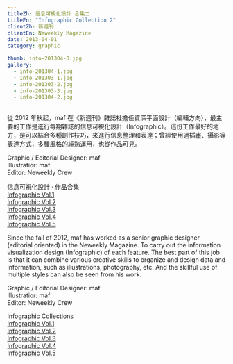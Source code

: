 ```yaml
---
titleZh: 信息可視化設計 合集二
titleEn: "Infographic Collection 2"
clientZh: 新週刊
clientEn: Neweekly Magazine
date: 2013-04-01
category: graphic

thumb: info-201304-0.jpg
gallery:
  - info-201304-1.jpg
  - info-201303-1.jpg
  - info-201303-2.jpg
  - info-201303-3.jpg
  - info-201304-2.jpg
---
```


從 2012 年秋起，maf 在《新週刊》雜誌社擔任資深平面設計（編輯方向），最主要的工作是進行每期雜誌的信息可視化設計（Infographic）。這份工作最好的地方，是可以結合多種創作技巧，來進行信息整理和表達；曾經使用過插畫、攝影等表達方式，多種風格的純熟運用，也從作品可見。

Graphic / Editorial Designer: maf<br/>
Illustratior: maf<br/>
Editor: Neweekly Crew

信息可視化設計 · 作品合集<br/>
[Infographic Vol.1](https://maf-works.com/work/infographic-collection-1)<br/>
[Infographic Vol.2](https://maf-works.com/work/infographic-collection-2)<br/>
[Infographic Vol.3](https://maf-works.com/work/infographic-collection-3)<br/>
[Infographic Vol.4](https://maf-works.com/work/infographic-collection-4)<br/>
[Infographic Vol.5](https://maf-works.com/work/infographic-collection-5)

<!-- lang -->

Since the fall of 2012, maf has worked as a senior graphic designer (editorial oriented) in the Neweekly Magazine. To carry out the information visualization design (Infographic) of each feature. The best part of this job is that it can combine various creative skills to organize and design data and information, such as illustrations, photography, etc. And the skillful use of multiple styles can also be seen from his work.

Graphic / Editorial Designer: maf<br/>
Illustratior: maf<br/>
Editor: Neweekly Crew

Infographic Collections<br/>
[Infographic Vol.1](https://maf-works.com/work/infographic-collection-1)<br/>
[Infographic Vol.2](https://maf-works.com/work/infographic-collection-2)<br/>
[Infographic Vol.3](https://maf-works.com/work/infographic-collection-3)<br/>
[Infographic Vol.4](https://maf-works.com/work/infographic-collection-4)<br/>
[Infographic Vol.5](https://maf-works.com/work/infographic-collection-5)
